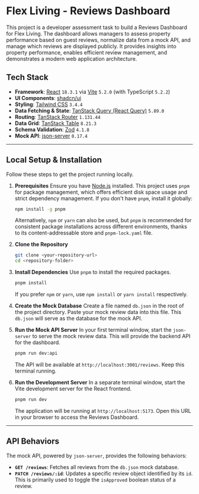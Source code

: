 # Flex Living - Reviews Dashboard

This project is a developer assessment task to build a Reviews Dashboard for Flex Living. The dashboard allows managers to assess property performance based on guest reviews, normalize data from a mock API, and manage which reviews are displayed publicly. It provides insights into property performance, enables efficient review management, and demonstrates a modern web application architecture.

## Tech Stack

-   **Framework**: [React](https://react.dev/) `18.3.1` via [Vite](https://vitejs.dev/) `5.2.0` (with TypeScript `5.2.2`)
-   **UI Components**: [shadcn/ui](https://ui.shadcn.com/)
-   **Styling**: [Tailwind CSS](https://tailwindcss.com/) `3.4.4`
-   **Data Fetching & State**: [TanStack Query (React Query)](https://tanstack.com/query/latest) `5.89.0`
-   **Routing**: [TanStack Router](https://tanstack.com/router/latest) `1.131.44`
-   **Data Grid**: [TanStack Table](https://tanstack.com/table/latest) `8.21.3`
-   **Schema Validation**: [Zod](https://zod.dev/) `4.1.8`
-   **Mock API**: [json-server](https://github.com/typicode/json-server) `0.17.4`

---

## Local Setup & Installation

Follow these steps to get the project running locally.

1.  **Prerequisites**
    Ensure you have [Node.js](https://nodejs.org/) installed. This project uses `pnpm` for package management, which offers efficient disk space usage and strict dependency management. If you don't have `pnpm`, install it globally:

    ```bash
    npm install -g pnpm
    ```

    Alternatively, `npm` or `yarn` can also be used, but `pnpm` is recommended for consistent package installations across different environments, thanks to its content-addressable store and `pnpm-lock.yaml` file.

2.  **Clone the Repository**

    ```bash
    git clone <your-repository-url>
    cd <repository-folder>
    ```

3.  **Install Dependencies**
    Use `pnpm` to install the required packages.

    ```bash
    pnpm install
    ```

    If you prefer `npm` or `yarn`, use `npm install` or `yarn install` respectively.

4.  **Create the Mock Database**
    Create a file named `db.json` in the root of the project directory. Paste your mock review data into this file. This `db.json` will serve as the database for the mock API.

5.  **Run the Mock API Server**
    In your first terminal window, start the `json-server` to serve the mock review data. This will provide the backend API for the dashboard.

    ```bash
    pnpm run dev:api
    ```
    The API will be available at `http://localhost:3001/reviews`. Keep this terminal running.

6.  **Run the Development Server**
    In a separate terminal window, start the Vite development server for the React frontend.

    ```bash
    pnpm run dev
    ```
    The application will be running at `http://localhost:5173`. Open this URL in your browser to access the Reviews Dashboard.

---

## API Behaviors

The mock API, powered by `json-server`, provides the following behaviors:

-   **`GET /reviews`**: Fetches all reviews from the `db.json` mock database.
-   **`PATCH /reviews/:id`**: Updates a specific review object identified by its `id`. This is primarily used to toggle the `isApproved` boolean status of a review.